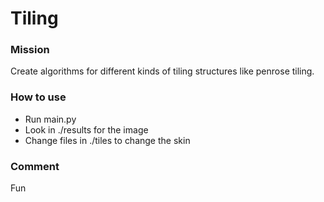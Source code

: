 # Tiling

### Mission

Create algorithms for different kinds of tiling structures like penrose tiling.

### How to use

- Run main.py
- Look in ./results for the image
- Change files in ./tiles to change the skin

### Comment

Fun
